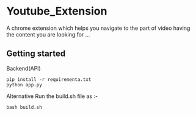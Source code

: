 # Youtube_Extension

A chrome extension which helps you navigate to the part of video having the content you are looking for ...

## Getting started
Backend(API)
```
pip install -r requirementa.txt
python app.py
```
Alternative Run the build.sh file as :-
```
bash build.sh
```
